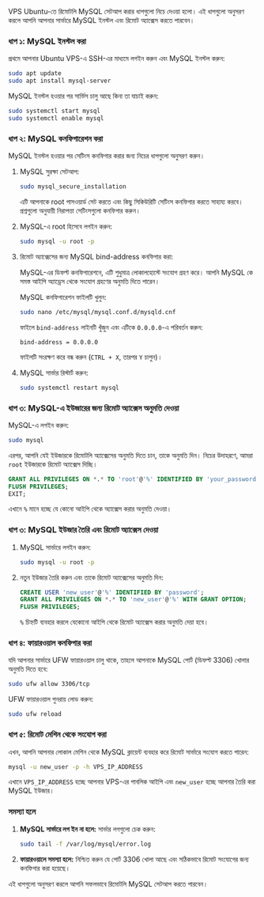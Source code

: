 VPS Ubuntu-তে রিমোটলি MySQL সেটআপ করার ধাপগুলো নিচে দেওয়া হলো। এই ধাপগুলো অনুসরণ করলে আপনি আপনার সার্ভারে MySQL ইনস্টল এবং রিমোট অ্যাক্সেস করতে পারবেন।

### ধাপ ১: MySQL ইনস্টল করা

প্রথমে আপনার Ubuntu VPS-এ SSH-এর মাধ্যমে লগইন করুন এবং MySQL ইনস্টল করুন:

```bash
sudo apt update
sudo apt install mysql-server
```

MySQL ইনস্টল হওয়ার পর সার্ভিস চালু আছে কিনা তা যাচাই করুন:

```bash
sudo systemctl start mysql
sudo systemctl enable mysql
```

### ধাপ ২: MySQL কনফিগারেশন করা

MySQL ইনস্টল হওয়ার পর সেটিংস কনফিগার করার জন্য নিচের ধাপগুলো অনুসরণ করুন।

1. MySQL সুরক্ষা সেটআপ:

   ```bash
   sudo mysql_secure_installation
   ```

   এটি আপনাকে root পাসওয়ার্ড সেট করতে এবং কিছু সিকিউরিটি সেটিংস কনফিগার করতে সাহায্য করবে। প্রশ্নগুলো অনুযায়ী নিরাপত্তা সেটিংসগুলো কনফিগার করুন।

2. MySQL-এ root হিসেবে লগইন করুন:

   ```bash
   sudo mysql -u root -p
   ```

3. রিমোট অ্যাক্সেসের জন্য MySQL bind-address কনফিগার করা:

   MySQL-এর ডিফল্ট কনফিগারেশনে, এটি শুধুমাত্র লোকালহোস্টে সংযোগ গ্রহণ করে। আপনি MySQL কে সমস্ত আইপি অ্যাড্রেস থেকে সংযোগ গ্রহণের অনুমতি দিতে পারেন।

   MySQL কনফিগারেশন ফাইলটি খুলুন:

   ```bash
   sudo nano /etc/mysql/mysql.conf.d/mysqld.cnf
   ```

   ফাইলে `bind-address` লাইনটি খুঁজুন এবং এটিকে `0.0.0.0`-এ পরিবর্তন করুন:

   ```
   bind-address = 0.0.0.0
   ```

   ফাইলটি সংরক্ষণ করে বন্ধ করুন (`CTRL + X`, তারপর `Y` চাপুন)।

4. MySQL সার্ভার রিস্টার্ট করুন:

   ```bash
   sudo systemctl restart mysql
   ```

### ধাপ ৩: MySQL-এ ইউজারের জন্য রিমোট অ্যাক্সেস অনুমতি দেওয়া

MySQL-এ লগইন করুন:

```bash
sudo mysql
```

এরপর, আপনি যেই ইউজারকে রিমোটলি অ্যাক্সেসের অনুমতি দিতে চান, তাকে অনুমতি দিন। নিচের উদাহরণে, আমরা `root` ইউজারকে রিমোট অ্যাক্সেস দিচ্ছি।

```sql
GRANT ALL PRIVILEGES ON *.* TO 'root'@'%' IDENTIFIED BY 'your_password' WITH GRANT OPTION;
FLUSH PRIVILEGES;
EXIT;
```

এখানে `%` মানে হচ্ছে যে কোনো আইপি থেকে অ্যাক্সেস করার অনুমতি দেওয়া।

### ধাপ ৩: MySQL ইউজার তৈরি এবং রিমোট অ্যাক্সেস দেওয়া

1. MySQL সার্ভারে লগইন করুন:

   ```bash
   sudo mysql -u root -p
   ```

2. নতুন ইউজার তৈরি করুন এবং তাকে রিমোট অ্যাক্সেসের অনুমতি দিন:

   ```sql
   CREATE USER 'new_user'@'%' IDENTIFIED BY 'password';
   GRANT ALL PRIVILEGES ON *.* TO 'new_user'@'%' WITH GRANT OPTION;
   FLUSH PRIVILEGES;
   ```

   `%` চিহ্নটি ব্যবহার করলে যেকোনো আইপি থেকে রিমোট অ্যাক্সেস করার অনুমতি দেয়া হবে।

### ধাপ ৪: ফায়ারওয়াল কনফিগার করা

যদি আপনার সার্ভারে UFW ফায়ারওয়াল চালু থাকে, তাহলে আপনাকে MySQL পোর্ট (ডিফল্ট 3306) খোলার অনুমতি দিতে হবে:

```bash
sudo ufw allow 3306/tcp
```

UFW ফায়ারওয়াল পুনরায় লোড করুন:

```bash
sudo ufw reload
```

### ধাপ ৫: রিমোট মেশিন থেকে সংযোগ করা

এখন, আপনি আপনার লোকাল মেশিন থেকে MySQL ক্লায়েন্ট ব্যবহার করে রিমোট সার্ভারে সংযোগ করতে পারেন:

```bash
mysql -u new_user -p -h VPS_IP_ADDRESS
```

এখানে `VPS_IP_ADDRESS` হচ্ছে আপনার VPS-এর পাবলিক আইপি এবং `new_user` হচ্ছে আপনার তৈরি করা MySQL ইউজার।

### সমস্যা হলে

1. **MySQL সার্ভারে লগ ইন না হলে:** সার্ভার লগগুলো চেক করুন:

   ```bash
   sudo tail -f /var/log/mysql/error.log
   ```

2. **ফায়ারওয়ালে সমস্যা হলে:** নিশ্চিত করুন যে পোর্ট 3306 খোলা আছে এবং সঠিকভাবে রিমোট সংযোগের জন্য কনফিগার করা হয়েছে।

এই ধাপগুলো অনুসরণ করলে আপনি সফলভাবে রিমোটলি MySQL সেটআপ করতে পারবেন।
